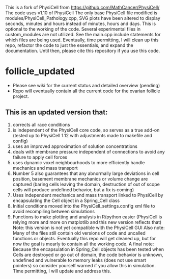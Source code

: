This is a fork of PhysiCell from https://github.com/MathCancer/PhysiCell/
The code uses v1.10 of PhysiCell
The only base PhysiCell file modified is modules/PhysiCell_Pathology.cpp, SVG plots have been altered to display seconds, minutes and hours instead of minutes, hours and days. This is optional to the working of the code. 
Several experimental files in custom_modules are not utilized. See the main.cpp include statements for which files are being used. Eventually, time permitting, I will clean up this repo, refactor the code to just the essentials, and expand the documentation.
Until then, please cite this repository if you use this code.


# follicle_updated
- Please see wiki for the current status and detailed overview (pending)
- Repo will eventually contain all the current code for the ovarian follicle project.

## This is an updated version that:
1. corrects all race conditions
2. is independent of the PhysiCell core code, so serves as a true add-on (tested up to PhysiCell 1.12 with adjustments made to makefile and config)
3. uses an improved approximation of solution concentrations
4. deals with membrane pressure independent of connections to avoid any failure to apply cell forces
5. uses dynamic voxel neighbourhoods to more efficiently handle mechanics and mass transport
6. Number 5 also guarantees that any abnormally large deviations in cell position, basement membrane mechanics or volume change are captured (baring cells leaving the domain, destruction of out of scope cells will produce undefined behavior, but a fix is coming)
7. Uses independent mechanics and mass transport linked to PhysiCell by encapsulating the Cell object in a Spring_Cell class
8. Initial conditions moved into the PhysiCell_settings.config xml file to avoid recompiling between simulations
9. Functions to make plotting and analysis in R/python easier (PhysiCell is relying more and more on matplotlib and this new version reflects that)
Note: this version is not yet compatible with the PhysiCell GUI
Also note: Many of the files still contain old versions of code and uncalled functions or objects. Eventually this repo will get cleaned up, but for now the goal is mearly to contain all the working code.
A final note: Because the encapsulation in Spring_Cell objects has been tested when Cells are destroyed or go out of domain, the code behavior is unknown, undefined and vulnerable to memory leaks (does not use smart pointers) so consider yourself warned if you allow this in simulation. Time permitting, I will update and address this. 
